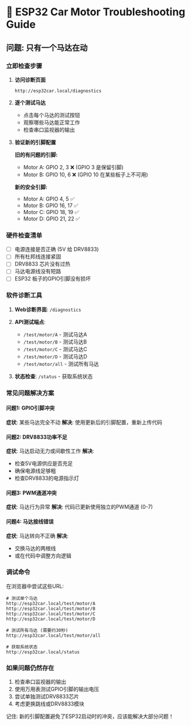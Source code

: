 # 🔧 ESP32 Car Motor Troubleshooting Guide

## 问题: 只有一个马达在动

### 立即检查步骤

1. **访问诊断页面**
   ```
   http://esp32car.local/diagnostics
   ```

2. **逐个测试马达**
   - 点击每个马达的测试按钮
   - 观察哪些马达能正常工作
   - 检查串口监视器的输出

3. **验证新的引脚配置**
   
   **旧的有问题的引脚:**
   - Motor A: GPIO 2, 3 ❌ (GPIO 3 是保留引脚)
   - Motor B: GPIO 10, 6 ❌ (GPIO 10 在某些板子上不可用)
   
   **新的安全引脚:**
   - Motor A: GPIO 4, 5 ✅
   - Motor B: GPIO 16, 17 ✅  
   - Motor C: GPIO 18, 19 ✅
   - Motor D: GPIO 21, 22 ✅

### 硬件检查清单

- [ ] 电源连接是否正确 (5V 给 DRV8833)
- [ ] 所有杜邦线连接紧固
- [ ] DRV8833 芯片没有过热
- [ ] 马达电源线没有短路
- [ ] ESP32 板子的GPIO引脚没有损坏

### 软件诊断工具

1. **Web诊断界面**: `/diagnostics`
2. **API测试端点**:
   - `/test/motor/A` - 测试马达A
   - `/test/motor/B` - 测试马达B  
   - `/test/motor/C` - 测试马达C
   - `/test/motor/D` - 测试马达D
   - `/test/motor/all` - 测试所有马达

3. **状态检查**: `/status` - 获取系统状态

### 常见问题解决方案

#### 问题1: GPIO引脚冲突
**症状**: 某些马达完全不动
**解决**: 使用更新后的引脚配置，重新上传代码

#### 问题2: DRV8833功率不足  
**症状**: 马达启动无力或间歇性工作
**解决**: 
- 检查5V电源供应是否充足
- 确保电源线足够粗
- 检查DRV8833的电源指示灯

#### 问题3: PWM通道冲突
**症状**: 马达行为异常
**解决**: 代码已更新使用独立的PWM通道 (0-7)

#### 问题4: 马达接线错误
**症状**: 马达转向不正确
**解决**: 
- 交换马达的两根线
- 或在代码中调整方向逻辑

### 调试命令

在浏览器中尝试这些URL:

```
# 测试单个马达
http://esp32car.local/test/motor/A
http://esp32car.local/test/motor/B  
http://esp32car.local/test/motor/C
http://esp32car.local/test/motor/D

# 测试所有马达 (需要约30秒)
http://esp32car.local/test/motor/all

# 获取系统状态
http://esp32car.local/status
```

### 如果问题仍然存在

1. 检查串口监视器的输出
2. 使用万用表测试GPIO引脚的输出电压
3. 尝试单独测试DRV8833芯片
4. 考虑更换跳线或DRV8833模块

记住: 新的引脚配置避免了ESP32启动时的冲突，应该能解决大部分问题！
